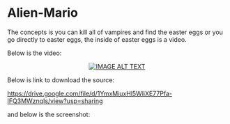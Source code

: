 # Alien-Mario

The concepts is you can kill all of vampires and find the easter eggs or you go directly to easter eggs, the inside of easter eggs is a video.

Below is the video:

<div align="center">
  <a href="https://www.youtube.com/watch?v=vNRxcsIN7Oo"><img src="https://img.youtube.com/vi/vNRxcsIN7Oo/0.jpg" alt="IMAGE ALT TEXT"></a>
</div>

Below is link to download the source:

https://drive.google.com/file/d/1YmxMiuxHl5WliXE77Pfa-IFQ3MWznqIs/view?usp=sharing

and below is the screenshot:
